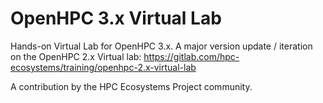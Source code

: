 # OpenHPC 3.x Virtual Lab

Hands-on Virtual Lab for OpenHPC 3.x.
A major version update / iteration on the OpenHPC 2.x Virtual lab: https://gitlab.com/hpc-ecosystems/training/openhpc-2.x-virtual-lab

A contribution by the HPC Ecosystems Project community.  
